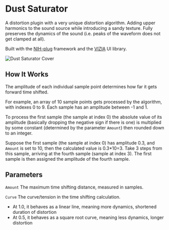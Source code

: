 # Dust Saturator

A distortion plugin with a very unique distortion algorithm. Adding upper harmonics to the sound source while introducing a sandy texture. Fully preserves the dynamics of the sound (i.e. peaks of the waveform does not get clamped at all).

Built with the [NIH-plug](https://github.com/robbert-vdh/nih-plug) framework and the [VIZIA](https://github.com/vizia/vizia) UI library.

![Dust Saturator Cover](https://github.com/Everither/dust-saturation/assets/122586326/f42a1910-2130-4296-8e5c-1ca55c573f06)

## How It Works

The amplitude of each individual sample point determines how far it gets forward time shifted.

For example, an array of 10 sample points gets processed by the algorithm, with indexes 0 to 9.
Each sample has an amplitude between -1 and 1.

To process the first sample (the sample at index 0) the absolute value of its amplitude (basically dropping the negative sign if there is one) is multiplied by some constant (determined by the parameter `Amount`) then rounded down to an integer.

Suppose the first sample (the sample at index 0) has amplitude 0.3, and `Amount` is set to 10, then the calculated value is 0.3*10=3.
Take 3 steps from this sample, arriving at the fourth sample (sample at index 3). The first sample is then assigned the amplitude of the fourth sample.

## Parameters
`Amount` The maximum time shifting distance, measured in samples.

`Curve` The curve/tension in the time shifting calculation.

- At 1.0, it behaves as a linear line, meaning more dynamics, shortened duration of distortion
- At 0.5, it behaves as a square root curve, meaning less dynamics, longer distortion
